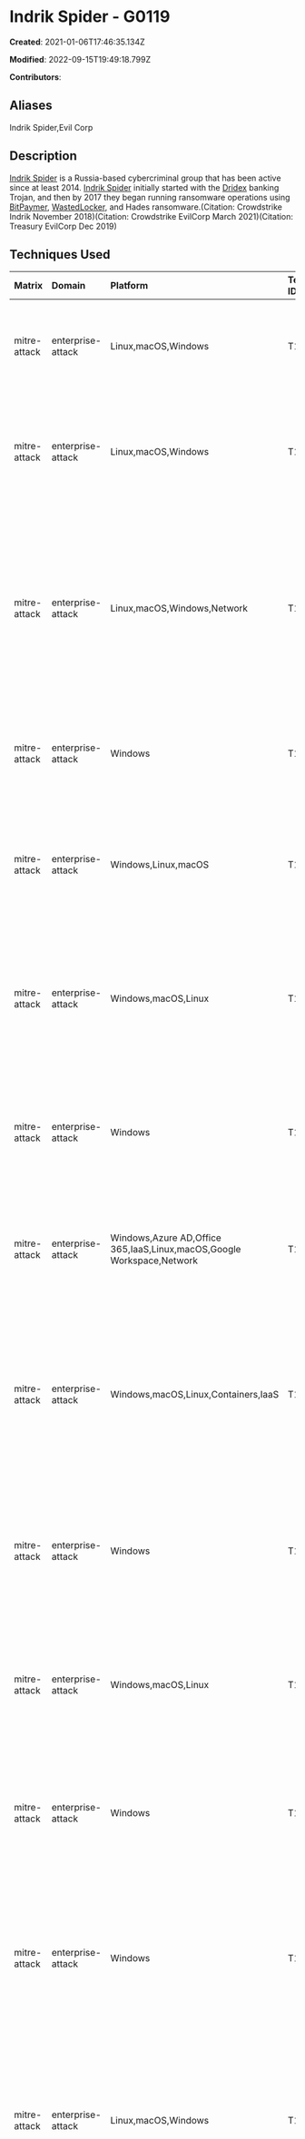 # Indrik Spider - G0119

**Created**: 2021-01-06T17:46:35.134Z

**Modified**: 2022-09-15T19:49:18.799Z

**Contributors**: 

## Aliases

Indrik Spider,Evil Corp

## Description

[Indrik Spider](https://attack.mitre.org/groups/G0119) is a Russia-based cybercriminal group that has been active since at least 2014. [Indrik Spider](https://attack.mitre.org/groups/G0119) initially started with the [Dridex](https://attack.mitre.org/software/S0384) banking Trojan, and then by 2017 they began running ransomware operations using [BitPaymer](https://attack.mitre.org/software/S0570), [WastedLocker](https://attack.mitre.org/software/S0612), and Hades ransomware.(Citation: Crowdstrike Indrik November 2018)(Citation: Crowdstrike EvilCorp March 2021)(Citation: Treasury EvilCorp Dec 2019)

## Techniques Used

|Matrix|Domain|Platform|Technique ID|Technique Name|Use|
| :---| :---| :---| :---| :---| :---|
|mitre-attack|enterprise-attack|Linux,macOS,Windows|T1074.001|Local Data Staging|[Indrik Spider](https://attack.mitre.org/groups/G0119) has stored collected date in a .tmp file.(Citation: Symantec WastedLocker June 2020)|
|mitre-attack|enterprise-attack|Linux,macOS,Windows|T1204.002|Malicious File|[Indrik Spider](https://attack.mitre.org/groups/G0119) has attempted to get users to click on a malicious zipped file.(Citation: Symantec WastedLocker June 2020) |
|mitre-attack|enterprise-attack|Linux,macOS,Windows,Network|T1018|Remote System Discovery|[Indrik Spider](https://attack.mitre.org/groups/G0119) has used PowerView to enumerate all Windows Server, Windows Server 2003, and Windows 7 instances in the Active Directory database.(Citation: Symantec WastedLocker June 2020)|
|mitre-attack|enterprise-attack|Windows|T1070.001|Clear Windows Event Logs|[Indrik Spider](https://attack.mitre.org/groups/G0119) has used [Cobalt Strike](https://attack.mitre.org/software/S0154) to empty log files.(Citation: Symantec WastedLocker June 2020)|
|mitre-attack|enterprise-attack|Windows,Linux,macOS|T1489|Service Stop|[Indrik Spider](https://attack.mitre.org/groups/G0119) has used [PsExec](https://attack.mitre.org/software/S0029) to stop services prior to the execution of ransomware.(Citation: Symantec WastedLocker June 2020)|
|mitre-attack|enterprise-attack|Windows,macOS,Linux|T1059.007|JavaScript|[Indrik Spider](https://attack.mitre.org/groups/G0119) has used malicious JavaScript files for several components of their attack.(Citation: Symantec WastedLocker June 2020)|
|mitre-attack|enterprise-attack|Windows|T1003.001|LSASS Memory|[Indrik Spider](https://attack.mitre.org/groups/G0119) used [Cobalt Strike](https://attack.mitre.org/software/S0154) to carry out credential dumping using ProcDump.(Citation: Symantec WastedLocker June 2020)|
|mitre-attack|enterprise-attack|Windows,Azure AD,Office 365,IaaS,Linux,macOS,Google Workspace,Network|T1136|Create Account|[Indrik Spider](https://attack.mitre.org/groups/G0119) used <code>wmic.exe</code> to add a new user to the system.(Citation: Symantec WastedLocker June 2020)|
|mitre-attack|enterprise-attack|Windows,macOS,Linux,Containers,IaaS|T1562.001|Disable or Modify Tools|[Indrik Spider](https://attack.mitre.org/groups/G0119) used [PsExec](https://attack.mitre.org/software/S0029) to leverage Windows Defender to disable scanning of all downloaded files and to restrict real-time monitoring.(Citation: Symantec WastedLocker June 2020)|
|mitre-attack|enterprise-attack|Windows|T1047|Windows Management Instrumentation|[Indrik Spider](https://attack.mitre.org/groups/G0119) has used WMIC to execute commands on remote computers.(Citation: Symantec WastedLocker June 2020) |
|mitre-attack|enterprise-attack|Windows,macOS,Linux|T1007|System Service Discovery|[Indrik Spider](https://attack.mitre.org/groups/G0119) has used the win32_service WMI class to retrieve a list of services from the system.(Citation: Symantec WastedLocker June 2020) |
|mitre-attack|enterprise-attack|Windows|T1059.003|Windows Command Shell|[Indrik Spider](https://attack.mitre.org/groups/G0119) has used batch scripts on victim's machines.(Citation: Crowdstrike Indrik November 2018) |
|mitre-attack|enterprise-attack|Windows|T1059.001|PowerShell|[Indrik Spider](https://attack.mitre.org/groups/G0119) has used PowerShell [Empire](https://attack.mitre.org/software/S0363) for execution of malware.(Citation: Crowdstrike Indrik November 2018)(Citation: Symantec WastedLocker June 2020) |
|mitre-attack|enterprise-attack|Linux,macOS,Windows|T1078.002|Domain Accounts|[Indrik Spider](https://attack.mitre.org/groups/G0119) has collected credentials from infected systems, including domain accounts.(Citation: Crowdstrike Indrik November 2018)|
|mitre-attack|enterprise-attack|Linux,macOS,Windows|T1105|Ingress Tool Transfer|[Indrik Spider](https://attack.mitre.org/groups/G0119) has downloaded additional scripts, malware, and tools onto a compromised host.(Citation: Crowdstrike Indrik November 2018)(Citation: Symantec WastedLocker June 2020)|
|mitre-attack|enterprise-attack|Linux,macOS,Windows,Containers|T1036.005|Match Legitimate Name or Location|[Indrik Spider](https://attack.mitre.org/groups/G0119) used fake updates for FlashPlayer plugin and Google Chrome as initial infection vectors.(Citation: Crowdstrike Indrik November 2018)|
|mitre-attack|enterprise-attack|Linux,macOS,Windows,IaaS|T1486|Data Encrypted for Impact|[Indrik Spider](https://attack.mitre.org/groups/G0119) has encrypted domain-controlled systems using [BitPaymer](https://attack.mitre.org/software/S0570).(Citation: Crowdstrike Indrik November 2018)|
|mitre-attack|enterprise-attack|Windows|T1484.001|Group Policy Modification|[Indrik Spider](https://attack.mitre.org/groups/G0119) has used Group Policy Objects to deploy batch scripts.(Citation: Crowdstrike Indrik November 2018)|
|mitre-attack|enterprise-attack|PRE|T1584.004|Server|[Indrik Spider](https://attack.mitre.org/groups/G0119) has served fake updates via legitimate websites that have been compromised.(Citation: Crowdstrike Indrik November 2018)	|
